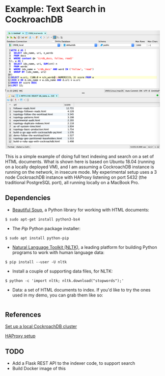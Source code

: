 # Example: Text Search in CockroachDB

![alt text](./CRDB_Text_Search_Stemming_40ms.png "Example text search in CockroachDB")

This is a simple example of doing full text indexing and search on a set of
HTML documents.  What is shown here is based on Ubuntu 18.04 (running on a
locally deployed VM), and I am assuming a CockroachDB instance is running on
the network, in insecure mode.  My experimental setup uses a 3 node CockroachDB
instance with HAProxy listening on port 5432 (the traditional PostgreSQL port),
all running locally on a MacBook Pro.

## Dependencies
* [Beautiful Soup](https://www.crummy.com/software/BeautifulSoup/bs4/doc/#quick-start),
a Python library for working with HTML documents:
```
$ sudo apt-get install python3-bs4
```

* The _Pip_ Python package installer:
```
$ sudo apt install python-pip
```

* [Natural Language Toolkit (NLTK)](https://www.nltk.org/), a leading platform
for building Python programs to work with human language data:
```
$ pip install --user -U nltk
```

* Install a couple of supporting data files, for NLTK:
```
$ python -c 'import nltk; nltk.download("stopwords");'

```

* Data: a set of HTML documents to index.  If you'd like to try the ones used in my demo,
you can grab them like so:
```

```

## References
[Set up a local CockroachDB cluster](https://www.cockroachlabs.com/docs/stable/start-a-local-cluster.html)

[HAProxy setup](https://www.cockroachlabs.com/docs/stable/deploy-cockroachdb-on-premises-insecure.html#step-5-set-up-load-balancing)



## TODO
* Add a Flask REST API to the indexer code, to support search
* Build Docker image of this

